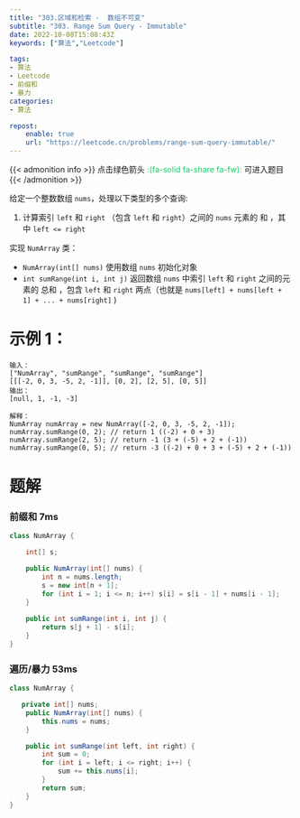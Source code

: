 ```yaml
---
title: "303.区域和检索 -  数组不可变"
subtitle: "303. Range Sum Query - Immutable"
date: 2022-10-08T15:08:43Z
keywords: ["算法","Leetcode"]

tags:
- 算法
- Leetcode
- 前缀和
- 暴力
categories:
- 算法

repost:
    enable: true
    url: "https://leetcode.cn/problems/range-sum-query-immutable/"
---
```

{{< admonition info >}}
点击绿色箭头 <font color="#13ce66">:(fa-solid fa-share fa-fw):</font> 可进入题目
{{< /admonition >}}



给定一个整数数组  `nums`，处理以下类型的多个查询:

1. 计算索引 `left` 和 `right` （包含 `left` 和 `right`）之间的 `nums` 元素的 和 ，其中 `left <= right`

实现 `NumArray` 类：

- `NumArray(int[] nums)` 使用数组 `nums` 初始化对象
- `int sumRange(int i, int j)` 返回数组 `nums` 中索引 `left` 和 `right` 之间的元素的 总和 ，包含 `left` 和 `right` 两点（也就是 `nums[left] + nums[left + 1] + ... + nums[right]` )

# 示例 1：

```text
输入：
["NumArray", "sumRange", "sumRange", "sumRange"]
[[[-2, 0, 3, -5, 2, -1]], [0, 2], [2, 5], [0, 5]]
输出：
[null, 1, -1, -3]

解释：
NumArray numArray = new NumArray([-2, 0, 3, -5, 2, -1]);
numArray.sumRange(0, 2); // return 1 ((-2) + 0 + 3)
numArray.sumRange(2, 5); // return -1 (3 + (-5) + 2 + (-1)) 
numArray.sumRange(0, 5); // return -3 ((-2) + 0 + 3 + (-5) + 2 + (-1))
```



# 题解

### 前缀和 7ms

```java
class NumArray {

    int[] s;

    public NumArray(int[] nums) {
        int n = nums.length;
        s = new int[n + 1];
        for (int i = 1; i <= n; i++) s[i] = s[i - 1] + nums[i - 1];
    }
    
    public int sumRange(int i, int j) {
        return s[j + 1] - s[i];
    }
}
```

### 遍历/暴力 53ms

```java
class NumArray {

   private int[] nums;
    public NumArray(int[] nums) {
        this.nums = nums;
    }

    public int sumRange(int left, int right) {
        int sum = 0;
        for (int i = left; i <= right; i++) {
            sum += this.nums[i];
        }
        return sum;
    }
}
```
